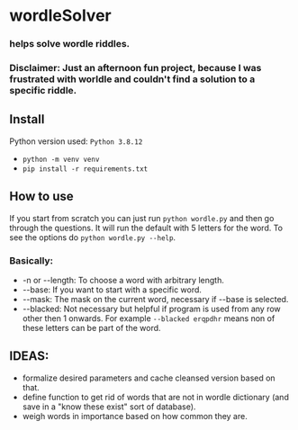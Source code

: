 # wordleSolver
### helps solve wordle riddles. 
### Disclaimer: Just an afternoon fun project, because I was frustrated with worldle and couldn't find a solution to a specific riddle.

## Install
Python version used: `Python 3.8.12`

- `python -m venv venv`
- `pip install -r requirements.txt`

## How to use
If you start from scratch you can just run `python wordle.py` and then go through the questions.
It will run the default with 5 letters for the word.
To see the options do `python wordle.py --help`.

### Basically:
- -n or --length: To choose a word with arbitrary length.
- --base: If you want to start with a specific word.
- --mask: The mask on the current word, necessary if --base is selected.
- --blacked: Not necessary but helpful if program is used from any row other then 1 onwards. For example `--blacked erqpdhr` means non of these letters can be part of the word. 

## IDEAS:
- formalize desired parameters and cache cleansed version based on that.
- define function to get rid of words that are not in wordle dictionary (and save in a "know these exist" sort of database).
- weigh words in importance based on how common they are.
